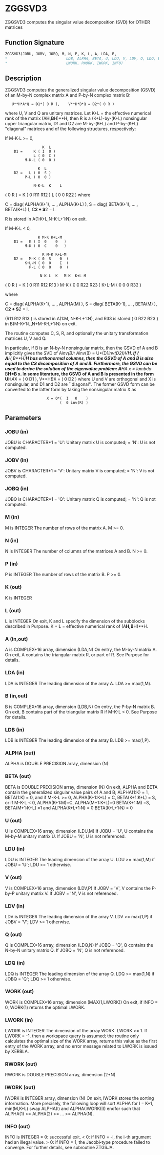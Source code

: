 # ZGGSVD3

ZGGSVD3 computes the singular value decomposition (SVD) for OTHER matrices

## Function Signature

```fortran
ZGGSVD3(JOBU, JOBV, JOBQ, M, N, P, K, L, A, LDA, B,
*                           LDB, ALPHA, BETA, U, LDU, V, LDV, Q, LDQ, WORK,
*                           LWORK, RWORK, IWORK, INFO)
```

## Description


 ZGGSVD3 computes the generalized singular value decomposition (GSVD)
 of an M-by-N complex matrix A and P-by-N complex matrix B:

       U**H*A*Q = D1*( 0 R ),    V**H*B*Q = D2*( 0 R )

 where U, V and Q are unitary matrices.
 Let K+L = the effective numerical rank of the
 matrix (A**H,B**H)**H, then R is a (K+L)-by-(K+L) nonsingular upper
 triangular matrix, D1 and D2 are M-by-(K+L) and P-by-(K+L) "diagonal"
 matrices and of the following structures, respectively:

 If M-K-L >= 0,

                     K  L
        D1 =     K ( I  0 )
                 L ( 0  C )
             M-K-L ( 0  0 )

                   K  L
        D2 =   L ( 0  S )
             P-L ( 0  0 )

                 N-K-L  K    L
   ( 0 R ) = K (  0   R11  R12 )
             L (  0    0   R22 )
 where

   C = diag( ALPHA(K+1), ... , ALPHA(K+L) ),
   S = diag( BETA(K+1),  ... , BETA(K+L) ),
   C**2 + S**2 = I.

   R is stored in A(1:K+L,N-K-L+1:N) on exit.

 If M-K-L < 0,

                   K M-K K+L-M
        D1 =   K ( I  0    0   )
             M-K ( 0  C    0   )

                     K M-K K+L-M
        D2 =   M-K ( 0  S    0  )
             K+L-M ( 0  0    I  )
               P-L ( 0  0    0  )

                    N-K-L  K   M-K  K+L-M
   ( 0 R ) =     K ( 0    R11  R12  R13  )
               M-K ( 0     0   R22  R23  )
             K+L-M ( 0     0    0   R33  )

 where

   C = diag( ALPHA(K+1), ... , ALPHA(M) ),
   S = diag( BETA(K+1),  ... , BETA(M) ),
   C**2 + S**2 = I.

   (R11 R12 R13 ) is stored in A(1:M, N-K-L+1:N), and R33 is stored
   ( 0  R22 R23 )
   in B(M-K+1:L,N+M-K-L+1:N) on exit.

 The routine computes C, S, R, and optionally the unitary
 transformation matrices U, V and Q.

 In particular, if B is an N-by-N nonsingular matrix, then the GSVD of
 A and B implicitly gives the SVD of A*inv(B):
                      A*inv(B) = U*(D1*inv(D2))*V**H.
 If ( A**H,B**H)**H has orthonormal columns, then the GSVD of A and B is also
 equal to the CS decomposition of A and B. Furthermore, the GSVD can
 be used to derive the solution of the eigenvalue problem:
                      A**H*A x = lambda* B**H*B x.
 In some literature, the GSVD of A and B is presented in the form
                  U**H*A*X = ( 0 D1 ),   V**H*B*X = ( 0 D2 )
 where U and V are orthogonal and X is nonsingular, and D1 and D2 are
 ``diagonal''.  The former GSVD form can be converted to the latter
 form by taking the nonsingular matrix X as

                       X = Q*(  I   0    )
                             (  0 inv(R) )

## Parameters

### JOBU (in)

JOBU is CHARACTER*1 = 'U': Unitary matrix U is computed; = 'N': U is not computed.

### JOBV (in)

JOBV is CHARACTER*1 = 'V': Unitary matrix V is computed; = 'N': V is not computed.

### JOBQ (in)

JOBQ is CHARACTER*1 = 'Q': Unitary matrix Q is computed; = 'N': Q is not computed.

### M (in)

M is INTEGER The number of rows of the matrix A. M >= 0.

### N (in)

N is INTEGER The number of columns of the matrices A and B. N >= 0.

### P (in)

P is INTEGER The number of rows of the matrix B. P >= 0.

### K (out)

K is INTEGER

### L (out)

L is INTEGER On exit, K and L specify the dimension of the subblocks described in Purpose. K + L = effective numerical rank of (A**H,B**H)**H.

### A (in,out)

A is COMPLEX*16 array, dimension (LDA,N) On entry, the M-by-N matrix A. On exit, A contains the triangular matrix R, or part of R. See Purpose for details.

### LDA (in)

LDA is INTEGER The leading dimension of the array A. LDA >= max(1,M).

### B (in,out)

B is COMPLEX*16 array, dimension (LDB,N) On entry, the P-by-N matrix B. On exit, B contains part of the triangular matrix R if M-K-L < 0. See Purpose for details.

### LDB (in)

LDB is INTEGER The leading dimension of the array B. LDB >= max(1,P).

### ALPHA (out)

ALPHA is DOUBLE PRECISION array, dimension (N)

### BETA (out)

BETA is DOUBLE PRECISION array, dimension (N) On exit, ALPHA and BETA contain the generalized singular value pairs of A and B; ALPHA(1:K) = 1, BETA(1:K) = 0, and if M-K-L >= 0, ALPHA(K+1:K+L) = C, BETA(K+1:K+L) = S, or if M-K-L < 0, ALPHA(K+1:M)=C, ALPHA(M+1:K+L)=0 BETA(K+1:M) =S, BETA(M+1:K+L) =1 and ALPHA(K+L+1:N) = 0 BETA(K+L+1:N) = 0

### U (out)

U is COMPLEX*16 array, dimension (LDU,M) If JOBU = 'U', U contains the M-by-M unitary matrix U. If JOBU = 'N', U is not referenced.

### LDU (in)

LDU is INTEGER The leading dimension of the array U. LDU >= max(1,M) if JOBU = 'U'; LDU >= 1 otherwise.

### V (out)

V is COMPLEX*16 array, dimension (LDV,P) If JOBV = 'V', V contains the P-by-P unitary matrix V. If JOBV = 'N', V is not referenced.

### LDV (in)

LDV is INTEGER The leading dimension of the array V. LDV >= max(1,P) if JOBV = 'V'; LDV >= 1 otherwise.

### Q (out)

Q is COMPLEX*16 array, dimension (LDQ,N) If JOBQ = 'Q', Q contains the N-by-N unitary matrix Q. If JOBQ = 'N', Q is not referenced.

### LDQ (in)

LDQ is INTEGER The leading dimension of the array Q. LDQ >= max(1,N) if JOBQ = 'Q'; LDQ >= 1 otherwise.

### WORK (out)

WORK is COMPLEX*16 array, dimension (MAX(1,LWORK)) On exit, if INFO = 0, WORK(1) returns the optimal LWORK.

### LWORK (in)

LWORK is INTEGER The dimension of the array WORK. LWORK >= 1. If LWORK = -1, then a workspace query is assumed; the routine only calculates the optimal size of the WORK array, returns this value as the first entry of the WORK array, and no error message related to LWORK is issued by XERBLA.

### RWORK (out)

RWORK is DOUBLE PRECISION array, dimension (2*N)

### IWORK (out)

IWORK is INTEGER array, dimension (N) On exit, IWORK stores the sorting information. More precisely, the following loop will sort ALPHA for I = K+1, min(M,K+L) swap ALPHA(I) and ALPHA(IWORK(I)) endfor such that ALPHA(1) >= ALPHA(2) >= ... >= ALPHA(N).

### INFO (out)

INFO is INTEGER = 0: successful exit. < 0: if INFO = -i, the i-th argument had an illegal value. > 0: if INFO = 1, the Jacobi-type procedure failed to converge. For further details, see subroutine ZTGSJA.

